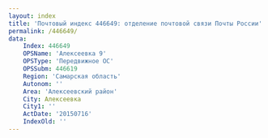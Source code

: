 ```yaml
---
layout: index
title: 'Почтовый индекс 446649: отделение почтовой связи Почты России'
permalink: /446649/
data:
    Index: 446649
    OPSName: 'Алексеевка 9'
    OPSType: 'Передвижное ОС'
    OPSSubm: 446619
    Region: 'Самарская область'
    Autonom: ''
    Area: 'Алексеевский район'
    City: Алексеевка
    City1: ''
    ActDate: '20150716'
    IndexOld: ''
---
```

